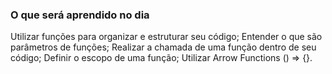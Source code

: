 ### O que será aprendido no dia
Utilizar funções para organizar e estruturar seu código;
Entender o que são parâmetros de funções;
Realizar a chamada de uma função dentro de seu código;
Definir o escopo de uma função;
Utilizar Arrow Functions () => {}.


